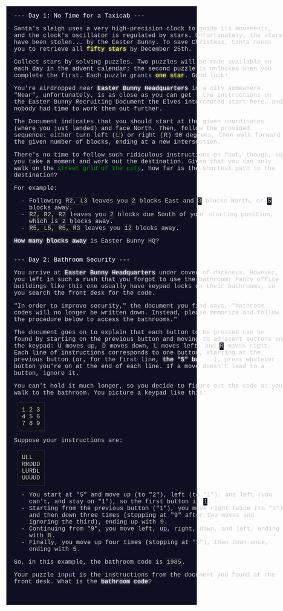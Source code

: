 <style>
main {
  background: #0f0f23; 
  color: #cccccc;
  font-family: courier;
  font-size: 12pt;
  padding: 20px;
  padding-top: 1px;
}
a { outline:0; }
pre, code { font-family: courier; }
a {
  text-decoration: none;
  color: #009900;
}
a:hover {
  color: #99ff99;
}
h1, h2 {
  font-size: 1em;
  font-weight: normal;
}
span.code-inline {
  display: inline;
  margin: 0;
  padding: 0;
  border: 1px solid #333340;    
  background: #10101a;
}
span.code-block {
  display: block;
  margin: 10px;
  padding: 10px;
  box-sizing: border-box;
  border: 1px solid #333340;    
  background: #10101a;
}
.quiet {
  opacity: .5;
}
p.wrap {
  width: 45em;
}
.hidden {
  border: 1px dotted gray;
  overflow: hidden;
  position: relative;
  padding: 0 .5em;
}
.hidden:before {
  content: "(hover to view)";
  position: absolute;
  opacity: .5;
  text-align: center;
  left: 0;
  top: 0;
  width: 100%;
}
.hidden > * {
  visibility: hidden;
}
.hidden:hover {
  border-color: transparent;
}
.hidden:hover:before {
  display: none;
}
.hidden:hover > * {
  visibility: visible;
}
.supporter {
  color: #ffff66;
}
a.supporter:hover {
  text-decoration: none;
  color: #ffffcc;
  text-shadow: 0 0 5px #ffff66;
}
header {
  white-space: nowrap;
  cursor: default;
  z-index: 100;
  margin-bottom: 2em;
}
header h1 {
  display: inline-block;
  margin: 0;
  padding-right: 1em;
}
header h1 a, header h1 span {
  display: inline-block;
  text-decoration: none;
  color: #00cc00;
  text-shadow: 0 0 2px #00cc00, 0 0 5px #00cc00;
}
header h1 a:hover {
  color: #99ff99;
  text-shadow: 0 0 2px #99ff99, 0 0 5px #99ff99;
}
header h1.title-event .title-event-wrap {
  opacity: .33;
}
header .user {
  display: inline-block;
  padding-left: 1em;
}
header .user .star-count {
  color: #ffff66;
}
header nav {
  display: inline-block;
}
header nav ul {
  list-style-type: none;
  padding: 0;
  margin: 0;
  display: inline-block;
}
header nav li {
  display: inline-block;
  padding: 0 .5em;
}
header nav a {
  display: inline-block;
  text-decoration: none;
  outline: none;
}
input[type="text"] {
  background: transparent;
  color: inherit;
  border: 1px solid #666666;
  background: #10101a;
  padding: 0 2px;
  font-family: inherit;
  font-size: inherit;
  margin: 0;
}
input[type="submit"] {
  background: transparent;
  border: 0;
  font-family: inherit;
  font-size: inherit;
  margin: 0;
  padding: 0;
  color: #009900;
  cursor: pointer;
}
input[type="submit"]:hover {
  color: #99ff99;
}
*::-moz-focus-inner {
  padding: 0;
  border: 0
}
article {
  width: 45em;
  margin-bottom: 2em;
  margin-top: 2em;
}
article:first-child {
  margin-top: 0;
}
article h2 {
  color: #ffffff;
  margin-top: 1em;
  margin-bottom: 1em;
  white-space: nowrap;
}
article h2 + * {
  margin-top: 0;
}
article em {
  color: #ffffff;
  font-style: normal;
  text-shadow: 0 0 5px #ffffff;
}
article em.star {
  color: #ffff66;
  font-style: normal;
  text-shadow: 0 0 5px #ffff66;
}
article a {
  white-space: nowrap;
}
article .aside {
  opacity: .6;
}
article ul {
  list-style-type: none;
  padding: 0;
}
article li {
  padding-left: 2.5em;
  position: relative;
}
article li:before {
  content: "\00a0\00a0-\00a0";
  position: absolute;
  left: 0;
  top: 0;
}
</style>

<main>

<article class="day-desc"><h2>--- Day 1: No Time for a Taxicab ---</h2>
<p>Santa's sleigh uses a <span title="An atomic clock is too inaccurate; he might end up in a wall!">very high-precision clock</span> to guide its movements, and the clock's oscillator is regulated by stars. Unfortunately, the stars have been stolen... by the Easter Bunny.  To save Christmas, Santa needs you to retrieve all <em class="star">fifty stars</em> by December 25th.</p>
<p>Collect stars by solving puzzles.  Two puzzles will be made available on each day in the advent calendar; the second puzzle is unlocked when you complete the first.  Each puzzle grants <em class="star">one star</em>. Good luck!</p>
<p>You're airdropped near <em>Easter Bunny Headquarters</em> in a city somewhere.  "Near", unfortunately, is as close as you can get - the instructions on the Easter Bunny Recruiting Document the Elves intercepted start here, and nobody had time to work them out further.</p>
<p>The Document indicates that you should start at the given coordinates (where you just landed) and face North.  Then, follow the provided sequence: either turn left (<span class="code-inline">L</span>) or right (<span class="code-inline">R</span>) 90 degrees, then walk forward the given number of blocks, ending at a new intersection.</p>
<p>There's no time to follow such ridiculous instructions on foot, though, so you take a moment and work out the destination.  Given that you can only walk on the <a href="https://en.wikipedia.org/wiki/Taxicab_geometry">street grid of the city</a>, how far is the shortest path to the destination?</p>
<p>For example:</p>
<ul>
<li>Following <span class="code-inline">R2, L3</span> leaves you <span class="code-inline">2</span> blocks East and <span class="code-inline">3</span> blocks North, or <span class="code-inline">5</span> blocks away.</li>
<li><span class="code-inline">R2, R2, R2</span> leaves you <span class="code-inline">2</span> blocks due South of your starting position, which is <span class="code-inline">2</span> blocks away.</li>
<li><span class="code-inline">R5, L5, R5, R3</span> leaves you <span class="code-inline">12</span> blocks away.</li>
</ul>
<p><em>How many blocks away</em> is Easter Bunny HQ?</p>
</article>


<article class="day-desc"><h2>--- Day 2: Bathroom Security ---</h2><p>You arrive at <em>Easter Bunny Headquarters</em> under cover of darkness. However, you left in such a rush that you forgot to use the bathroom! Fancy office buildings like this one usually have keypad locks on their bathrooms, so you search the front desk for the code.</p>
<p>"In order to improve security," the document you find says, "bathroom codes will no longer be written down.  Instead, please memorize and follow the procedure below to access the bathrooms."</p>
<p>The document goes on to explain that each button to be pressed can be found by starting on the previous button and moving to adjacent buttons on the keypad: <span class="code-inline">U</span> moves up, <span class="code-inline">D</span> moves down, <span class="code-inline">L</span> moves left, and <span class="code-inline">R</span> moves right. Each line of instructions corresponds to one button, starting at the previous button (or, for the first line, <em>the "5" button</em>); press whatever button you're on at the end of each line. If a move doesn't lead to a button, ignore it.</p>
<p>You can't hold it much longer, so you decide to figure out the code as you walk to the bathroom. You picture a keypad like this:</p>
<span class="code-block" style="width: 4.5em;">1 2 3
4 5 6
7 8 9
</span>
<p>Suppose your instructions are:</p>
<span class="code-block" style="width: 4.5em;">ULL
RRDDD
LURDL
UUUUD
</span>
<ul>
<li>You start at "5" and move up (to "2"), left (to "1"), and left (you can't, and stay on "1"), so the first button is <span class="code-inline">1</span>.</li>
<li>Starting from the previous button ("1"), you move right twice (to "3") and then down three times (stopping at "9" after two moves and ignoring the third), ending up with <span class="code-inline">9</span>.</li>
<li>Continuing from "9", you move left, up, right, down, and left, ending with <span class="code-inline">8</span>.</li>
<li>Finally, you move up four times (stopping at "2"), then down once, ending with <span class="code-inline">5</span>.</li>
</ul>
<p>So, in this example, the bathroom code is <span class="code-inline">1985</span>.</p>
<p>Your puzzle input is the instructions from the document you found at the front desk. What is the <em>bathroom code</em>?</p>
</article>


</main>